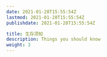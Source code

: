 ```yaml
---
date: 2021-01-28T15:55:54Z
lastmod: 2021-01-28T15:55:54Z
publishdate: 2021-01-28T15:55:54Z

title: 生存须知
description: Things you should know
weight: 3
---
```

